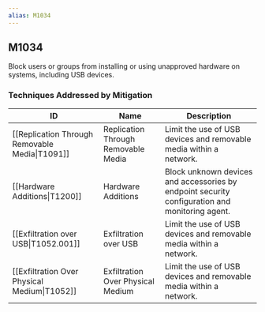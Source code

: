 ```yaml
---
alias: M1034
---
```


## M1034

Block users or groups from installing or using unapproved hardware on systems, including USB devices.


### Techniques Addressed by Mitigation

| ID | Name | Description |
| --- | --- | --- |
| [[Replication Through Removable Media\|T1091]] | Replication Through Removable Media | Limit the use of USB devices and removable media within a network. |
| [[Hardware Additions\|T1200]] | Hardware Additions | Block unknown devices and accessories by endpoint security configuration and monitoring agent. |
| [[Exfiltration over USB\|T1052.001]] | Exfiltration over USB | Limit the use of USB devices and removable media within a network. |
| [[Exfiltration Over Physical Medium\|T1052]] | Exfiltration Over Physical Medium | Limit the use of USB devices and removable media within a network. |
